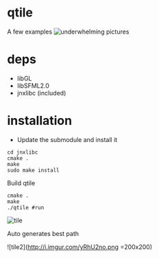 qtile
=====

A few examples ![underwhelming pictures](http://imgur.com/a/6aEvR)

deps
====
- libGL
- libSFML2.0
- jnxlibc (included)

installation
============
- Update the submodule and install it 

```
cd jnxlibc
cmake .
make
sudo make install
```
Build qtile 
```
cmake .
make
./qtile #run
```

![tile](http://i.imgur.com/LZnHgX3.png)

Auto generates best path

![tile2](http://i.imgur.com/yRhU2no.png =200x200)

